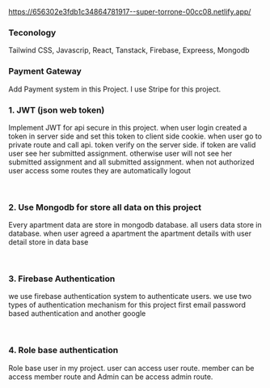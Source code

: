 https://656302e3fdb1c34864781917--super-torrone-00cc08.netlify.app/
### **Teconology** <br>
<p>Tailwind CSS, Javascrip, React, Tanstack, Firebase, Expreess, Mongodb</p>

### **Payment Gateway** <br>

<p>Add Payment system in this Project. I use Stripe for this project.</p>

### **1. JWT (json web token)** <br>

<p>Implement JWT for api secure in this project. when user login created a token in server side and set this token to client side cookie. when user go to private route and call api. token verify on the server side. if token are valid user see her submitted assignment. otherwise user will not see her submitted assignment and all submitted assignment. when not authorized user access some routes they are automatically logout</p> <br>

### **2. Use Mongodb for store all data on this project** <br>

<p>Every apartment data are store in mongodb database. all users data store in database. when user agreed a apartment the apartment details with user detail store in data base</p> <br>

### **3. Firebase Authentication** <br>

<p>we use firebase authentication system to authenticate users. we use two types of authentication mechanism for this project first email password based authentication and another google</p> <br>

### **4. Role base authentication** <br>

<p>Role base user in my project. user can access user route. member can be access member route and Admin can be access admin route.</p>

